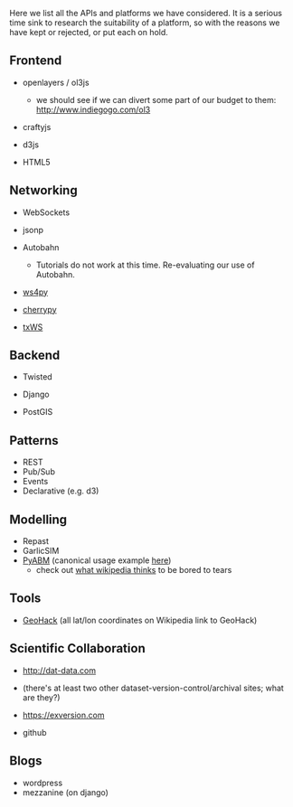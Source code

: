Here we list all the APIs and platforms we have considered. It is a serious time sink to research the suitability of a platform, so with the reasons we have kept or rejected, or put  each on hold.


## Frontend



* openlayers / ol3js
  * we should see if we can divert some part of our budget to them: http://www.indiegogo.com/ol3
* craftyjs
* d3js

* HTML5

## Networking

* WebSockets
* jsonp

* Autobahn
  * Tutorials do not work at this time. Re-evaluating our use of Autobahn.

* [ws4py](https://github.com/Lawouach/WebSocket-for-Python)
* [cherrypy](http://www.cherrypy.org/)
* [txWS](https://github.com/MostAwesomeDude/txWS)

## Backend
* Twisted
* Django


* PostGIS

## Patterns
* REST
* Pub/Sub
* Events
* Declarative (e.g. d3)

## Modelling
* Repast
* GarlicSIM
* [PyABM](http://www-rohan.sdsu.edu/~zvoleff/research/pyabm/) (canonical usage example [here](https://github.com/azvoleff/chitwanabm/blob/master/chitwanabm/agents.py))
  * check out [what wikipedia thinks](http://en.wikipedia.org/wiki/Comparison_of_agent-based_modeling_software) to be bored to tears

## Tools

* [GeoHack](https://tools.wmflabs.org/geohack/) (all lat/lon coordinates on Wikipedia link to GeoHack)

## Scientific Collaboration
* http://dat-data.com 
* (there's at least two other dataset-version-control/archival sites; what are they?)
* https://exversion.com

* github

## Blogs
* wordpress
* mezzanine (on django)
